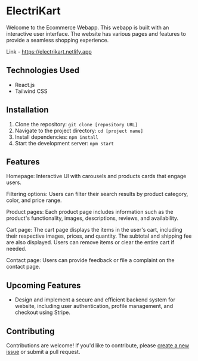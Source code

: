 # ElectriKart

Welcome to the Ecommerce Webapp. This webapp is built with an interactive user interface. The website has various pages and features to provide a seamless shopping experience.

Link - https://electrikart.netlify.app

## Technologies Used

- React.js
- Tailwind CSS

## Installation

1. Clone the repository: `git clone [repository URL]`
2. Navigate to the project directory: `cd [project name]`
3. Install dependencies: `npm install`
4. Start the development server: `npm start`

## Features
Homepage: Interactive UI with carousels and products cards that engage users. 

Filtering options: Users can filter their search results by product category, color, and price range.

Product pages: Each product page includes information such as the product's functionality, images, descriptions, reviews, and availability.

Cart page: The cart page displays the items in the user's cart, including their respective images, prices, and quantity. The subtotal and shipping fee are also displayed. Users can remove items or clear the entire cart if needed.

Contact page: Users can provide feedback or file a complaint on the contact page.

## Upcoming Features

- Design and implement a secure and efficient backend system for website, including user authentication, profile management, and checkout using Stripe.

## Contributing

Contributions are welcome! If you'd like to contribute, please [create a new issue](https://github.com/[username]/[projectname]/issues) or submit a pull request.
